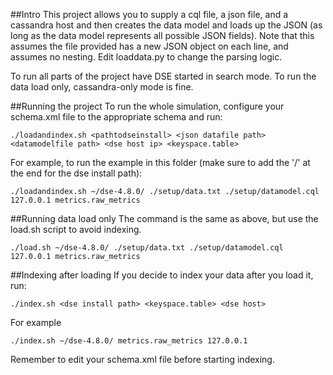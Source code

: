 ##Intro
This project allows you to supply a cql file, a json file, and a cassandra host and then creates the data model and loads up the JSON (as long as the data model represents all possible JSON fields). Note that this assumes the file provided has a new JSON object on each line, and assumes no nesting. Edit loaddata.py to change the parsing logic.

To run all parts of the project have DSE started in search mode. To run the data load only, cassandra-only mode is fine.

##Running the project
To run the whole simulation, configure your schema.xml file to the appropriate schema and run:

```
./loadandindex.sh <pathtodseinstall> <json datafile path> <datamodelfile path> <dse host ip> <keyspace.table>
```

For example, to run the example in this folder (make sure to add the '/' at the end for the dse install path):

```
./loadandindex.sh ~/dse-4.8.0/ ./setup/data.txt ./setup/datamodel.cql 127.0.0.1 metrics.raw_metrics
```

##Running data load only
The command is the same as above, but use the load.sh script to avoid indexing.
```
./load.sh ~/dse-4.8.0/ ./setup/data.txt ./setup/datamodel.cql 127.0.0.1 metrics.raw_metrics
```

##Indexing after loading
If you decide to index your data after you load it, run:
```
./index.sh <dse install path> <keyspace.table> <dse host>
```
For example
```
./index.sh ~/dse-4.8.0/ metrics.raw_metrics 127.0.0.1
```
Remember to edit your schema.xml file before starting indexing.
